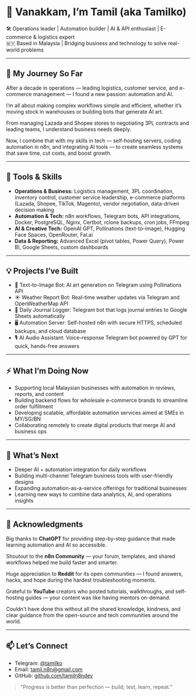 # 👋 Vanakkam, I’m Tamil (aka Tamilko)

🛠️ Operations leader | Automation builder | AI & API enthusiast | E-commerce & logistics expert  
🇲🇾 Based in Malaysia | Bridging business and technology to solve real-world problems

---

## 🧠 My Journey So Far

After a decade in operations — leading logistics, customer service, and e-commerce management — I found a new passion: automation and AI.  

I’m all about making complex workflows simple and efficient, whether it’s moving stock in warehouses or building bots that generate AI art.  

From managing Lazada and Shopee stores to negotiating 3PL contracts and leading teams, I understand business needs deeply.  

Now, I combine that with my skills in tech — self-hosting servers, coding automation in n8n, and integrating AI tools — to create seamless systems that save time, cut costs, and boost growth.

---

## 🧰 Tools & Skills

- **Operations & Business:** Logistics management, 3PL coordination, inventory control, customer service leadership, e-commerce platforms (Lazada, Shopee, TikTok, Magento), vendor negotiation, data-driven decision making  
- **Automation & Tech:** n8n workflows, Telegram bots, API integrations, Docker, PostgreSQL, Nginx, Certbot, rclone backups, cron jobs, FFmpeg  
- **AI & Creative Tech:** OpenAI GPT, Pollinations (text-to-image), Hugging Face Spaces, OpenRouter, Fal.ai  
- **Data & Reporting:** Advanced Excel (pivot tables, Power Query), Power BI, Google Sheets, custom dashboards  

---

## 💡 Projects I’ve Built

- 🎨 Text-to-Image Bot: AI art generation on Telegram using Pollinations API  
- ☀️ Weather Report Bot: Real-time weather updates via Telegram and OpenWeatherMap API  
- 📓 Daily Journal Logger: Telegram bot that logs journal entries to Google Sheets automatically  
- 🖥️ Automation Server: Self-hosted n8n with secure HTTPS, scheduled backups, and cloud database  
- 🎙️ AI Audio Assistant: Voice-response Telegram bot powered by GPT for quick, hands-free answers  

---

## ⚡ What I’m Doing Now

- Supporting local Malaysian businesses with automation in reviews, reports, and content  
- Building backend flows for wholesale e-commerce brands to streamline order fulfillment  
- Developing scalable, affordable automation services aimed at SMEs in MY/SG/BN  
- Collaborating remotely to create digital products that merge AI and business ops  

---

## 🌱 What’s Next

- Deeper AI + automation integration for daily workflows  
- Building multi-channel Telegram business tools with user-friendly designs  
- Expanding automation-as-a-service offerings for traditional businesses  
- Learning new ways to combine data analytics, AI, and operations insights  

---

## 🙏 Acknowledgments

Big thanks to **ChatGPT** for providing step-by-step guidance that made learning automation and AI so accessible.  

Shoutout to the **n8n Community** — your forum, templates, and shared workflows helped me build faster and smarter.  

Huge appreciation to **Reddit** for its open communities — I found answers, hacks, and hope during the hardest troubleshooting moments.  

Grateful to **YouTube** creators who posted tutorials, walkthroughs, and self-hosting guides — your content was like having mentors on-demand.  

Couldn't have done this without all the shared knowledge, kindness, and clear guidance from the open-source and tech communities around the world.

---

## 📫 Let’s Connect

- Telegram: [@tamilko](https://t.me/tamilko)  
- Email: [tamil.n8n@gmail.com](mailto:tamil.n8n@gmail.com)  
- GitHub: [github.com/tamiln8ndev](https://github.com/tamiln8ndev)  

> “Progress is better than perfection — build, test, learn, repeat.”
